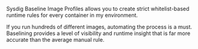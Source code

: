 
Sysdig Baseline Image Profiles allows you to create strict whitelist-based runtime rules for every container in my environment.

If you run hundreds of different images, automating the process is a must. Baselining provides a level of visibility and runtime insight that is far more accurate than the average manual rule.
